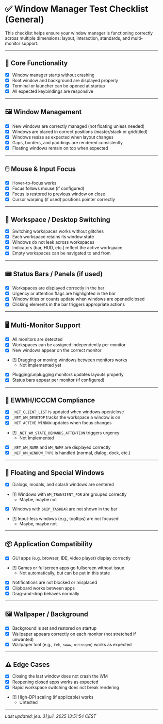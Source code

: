 # ✅ Window Manager Test Checklist (General)

This checklist helps ensure your window manager is functioning correctly across multiple dimensions: layout, interaction, standards, and multi-monitor support.

---

## 🧱 Core Functionality

- [X] Window manager starts without crashing
- [X] Root window and background are displayed properly
- [X] Terminal or launcher can be opened at startup
- [X] All expected keybindings are responsive

---

## 🖼️ Window Management

- [X] New windows are correctly managed (not floating unless needed)
- [X] Windows are placed in correct positions (master/stack or grid/tiled)
- [X] Windows resize as expected when layout changes
- [X] Gaps, borders, and paddings are rendered consistently
- [X] Floating windows remain on top when expected

---

## 🖱️ Mouse & Input Focus

- [X] Hover-to-focus works
- [X] Focus follows mouse (if configured)
- [X] Focus is restored to previous window on close
- [X] Cursor warping (if used) positions pointer correctly

---

## 🔁 Workspace / Desktop Switching

- [X] Switching workspaces works without glitches
- [X] Each workspace retains its window state
- [X] Windows do not leak across workspaces
- [X] Indicators (bar, HUD, etc.) reflect the active workspace
- [X] Empty workspaces can be navigated to and from

---

## 📟 Status Bars / Panels (if used)

- [X] Workspaces are displayed correctly in the bar
- [X] Urgency or attention flags are highlighted in the bar
- [X] Window titles or counts update when windows are opened/closed
- [X] Clicking elements in the bar triggers appropriate actions

---

## 🖥️ Multi-Monitor Support

- [X] All monitors are detected
- [X] Workspaces can be assigned independently per monitor
- [X] New windows appear on the correct monitor
- [!] Dragging or moving windows between monitors works
    - Not implemented yet
- [X] Plugging/unplugging monitors updates layouts properly
- [X] Status bars appear per monitor (if configured)

---

## 🧠 EWMH/ICCCM Compliance

- [X] `_NET_CLIENT_LIST` is updated when windows open/close
- [X] `_NET_WM_DESKTOP` tracks the workspace a window is on
- [X] `_NET_ACTIVE_WINDOW` updates when focus changes
- [!] `_NET_WM_STATE_DEMANDS_ATTENTION` triggers urgency
    - Not Implemented
- [X] `_NET_WM_NAME` and `WM_NAME` are displayed correctly
- [X] `_NET_WM_WINDOW_TYPE` is handled (normal, dialog, dock, etc.)

---

## 🔐 Floating and Special Windows

- [X] Dialogs, modals, and splash windows are centered
- [!] Windows with `WM_TRANSIENT_FOR` are grouped correctly
    - Maybe, maybe not
- [X] Windows with `SKIP_TASKBAR` are not shown in the bar
- [!] Input-less windows (e.g., tooltips) are not focused
    - Maybe, maybe not

---

## 📦 Application Compatibility

- [X] GUI apps (e.g. browser, IDE, video player) display correctly
- [!] Games or fullscreen apps go fullscreen without issue
    - Not automatically, but can be put in this state
- [X] Notifications are not blocked or misplaced
- [X] Clipboard works between apps
- [X] Drag-and-drop behaves normally

---

## 🖼️ Wallpaper / Background

- [X] Background is set and restored on startup
- [X] Wallpaper appears correctly on each monitor (not stretched if unwanted)
- [X] Wallpaper tool (e.g., `feh`, `swww`, `nitrogen`) works as expected

---

## ⚠️ Edge Cases

- [X] Closing the last window does not crash the WM
- [X] Reopening closed apps works as expected
- [X] Rapid workspace switching does not break rendering
- [!] High-DPI scaling (if applicable) works
    - Untested

---

_Last updated: jeu. 31 juil. 2025 13:51:54 CEST_
